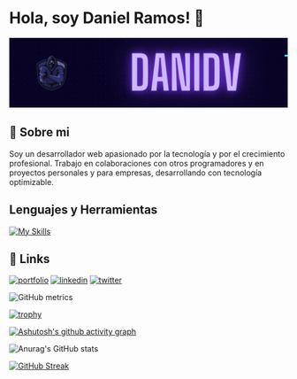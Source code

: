 
# Hola, soy Daniel Ramos! 👋



![](/assets/hack.gif)


## 🚀 Sobre mi
Soy un desarrollador web apasionado por la tecnología y por el crecimiento profesional. Trabajo en colaboraciones con otros programadores y en proyectos personales y para empresas, desarrollando con tecnología optimizable.
## Lenguajes y Herramientas

[![My Skills](https://skillicons.dev/icons?i=js,html,css,astro,express,git,github,nextjs,js,nodejs,postgres,react,ts,vscode)](https://skillicons.dev)

## 🔗 Links
[![portfolio](https://img.shields.io/badge/my_portfolio-000?style=for-the-badge&logo=ko-fi&logoColor=white)](https://katherineoelsner.com/)
[![linkedin](https://img.shields.io/badge/linkedin-0A66C2?style=for-the-badge&logo=linkedin&logoColor=white)](https://www.linkedin.com/in/daniel-ramos-1ab664223/)
[![twitter](https://img.shields.io/badge/twitter-1DA1F2?style=for-the-badge&logo=twitter&logoColor=white)](https://twitter.com/)

![GitHub metrics](https://metrics.lecoq.io/danielghost20)  

[![trophy](https://github-profile-trophy.vercel.app/?username=danielghost20&theme=onedark)](https://github.com/ryo-ma/github-profile-trophy)

[![Ashutosh's github activity graph](https://github-readme-activity-graph.vercel.app/graph?username=danielghost20&theme=react-dark)](https://github.com/ashutosh00710/github-readme-activity-graph)

![Anurag's GitHub stats](https://github-readme-stats.vercel.app/api?username=danielghost20&show_icons=true&theme=tokyonight)

[![GitHub Streak](https://streak-stats.demolab.com/?user=danielghost20&theme=dark)](https://git.io/streak-stats)
